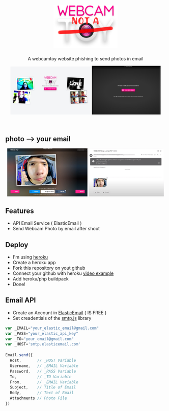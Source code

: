 


<h1 align="center">
<br>
  <img src="/docs/logo.png" alt="Webcam Not a Toy" width="200">
</h1>

<p align="center">A webcamtoy website phishing to send photos in email</p>

<p align="center">
  <img src="/docs/page-1.png" width=50% title="Login">
  <img src="/docs/page-4.png" width=43% title="Login">
</p>
<br>

## photo --> your email

<p align="center">
  <img src="/docs/page-2.png" width=50% title="Login">
  <img src="/docs/page-3.png" width=47% title="Login">
</p>

## Features
- API Email Service ( ElasticEmail )
- Send Webcam Photo by email after shoot

## Deploy
- I'm using [heroku](https://heroku.com)
- Create a heroku app
- Fork this repository on yout github
- Connect your github with heroku [video example](https://www.youtube.com/watch?v=3tK9qIdoJ6I)
- Add heroku/php buildpack
- Done!

## Email API
- Create an Account in [ElasticEmail](https://elasticemail.com/) ( IS FREE )
- Set creadentials of the [smtp.js](https://smtpjs.com/) library  
```js
var _EMAIL="your_elastic_email@gmail.com"
var _PASS="your_elastic_api_key"
var _TO="your_email@gmail.com"
var _HOST='smtp.elasticemail.com'

Email.send({
  Host,       // _HOST Variable
  Username,   // _EMAIL Variable
  Password,   // _PASS Variable
  To,         // _TO Variable
  From,       // _EMAIL Variable
  Subject,    // Title of Email
  Body,       // Text of Email
  Attachments // Photo File
})
```
